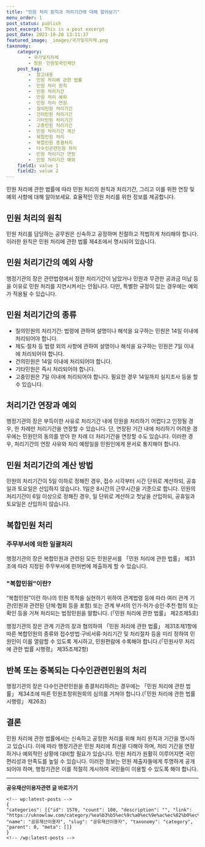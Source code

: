 ```yaml
---
title: "민원 처리 원칙과 처리기간에 대해 알아보기"
menu_order: 1
post_status: publish
post_excerpt: This is a post excerpt
post_date: 2023-10-20 13:11:37
featured_image: _images/국가및지자체.png
taxonomy:
    category:
        - 국가및지자체
        - 청원ㆍ민원및국민제안
    post_tag:
        -  참고내용
        -  민원 처리에 관한 법률
        -  민원 처리 원칙
        -  민원 처리기간
        -  민원 처리 예외
        -  민원 처리 연장
        -  질의민원 처리기간
        -  건의민원 처리기간
        -  기타민원 처리기간
        -  고충민원 처리기간
        -  민원 처리기간 계산
        -  복합민원 처리
        -  복합민원 종결처리
        -  다수인관련민원 처리
        -  민원 처리기간 연장
        -  민원 처리기간 예외
    field1: value 1
    field2: value 2
---
```



 민원 처리에 관한 법률에 따라 민원 처리의 원칙과 처리기간, 그리고 이를 위한 연장 및 예외 사항에 대해 알아보세요. 효율적인 민원 처리를 위한 정보를 제공합니다.

##  민원 처리의 원칙

민원 처리를 담당하는 공무원은 신속하고 공정하며 친절하고 적법하게 처리해야 합니다. 이러한 원칙은 민원 처리에 관한 법률 제4조에서 명시되어 있습니다.

##  민원 처리기간의 예외 사항

행정기관의 장은 관련법령에서 정한 처리기간이 남았거나 민원과 무관한 공과금 미납 등을 이유로 민원 처리를 지연시켜서는 안됩니다. 다만, 특별한 규정이 있는 경우에는 예외가 적용될 수 있습니다.

##  민원 처리기간의 종류

- 질의민원의 처리기간: 법령에 관하여 설명이나 해석을 요구하는 민원은 14일 이내에 처리되어야 합니다.
- 제도·절차 등 법령 외의 사항에 관하여 설명이나 해석을 요구하는 민원은 7일 이내에 처리되어야 합니다.
- 건의민원은 14일 이내에 처리되어야 합니다.
- 기타민원은 즉시 처리되어야 합니다.
- 고충민원은 7일 이내에 처리되어야 합니다. 필요한 경우 14일까지 실지조사 등을 할 수 있습니다.

##  처리기간 연장과 예외

행정기관의 장은 부득이한 사유로 처리기간 내에 민원을 처리하기 어렵다고 인정될 경우, 한 차례만 처리기간을 연장할 수 있습니다. 단, 연장된 기간 내에 처리하기 어려운 경우에는 민원인의 동의를 받아 한 차례 더 처리기간을 연장할 수도 있습니다. 이러한 경우, 처리기간의 연장 사유와 처리 예정일을 민원인에게 문서로 통지해야 합니다.

##  민원 처리기간의 계산 방법

민원의 처리기간이 5일 이하로 정해진 경우, 접수 시각부터 시간 단위로 계산하되, 공휴일과 토요일은 산입하지 않습니다. 1일은 8시간의 근무시간을 기준으로 합니다. 민원의 처리기간이 6일 이상으로 정해진 경우, 일 단위로 계산하고 첫날을 산입하되, 공휴일과 토요일은 산입하지 않습니다.

##  복합민원 처리

### 주무부서에 의한 일괄처리

행정기관의 장은 복합민원과 관련된 모든 민원문서를 「민원 처리에 관한 법률」 제31조에 따라 지정된 주무부서에 한꺼번에 제출하게 할 수 있습니다.

### "복합민원"이란?

“복합민원”이란 하나의 민원 목적을 실현하기 위하여 관계법령 등에 따라 여러 관계 기관(민원과 관련된 단체·협회 등을 포함) 또는 관계 부서의 인가·허가·승인·추천·협의 또는 확인 등을 거쳐 처리되는 법정민원을 말합니다. (「민원 처리에 관한 법률」 제2조제5호)

행정기관의 장은 관계 기관의 장과 협의하여 「민원 처리에 관한 법률」 제31조제1항에 따른 복합민원의 종류와 접수방법·구비서류·처리기간 및 처리절차 등을 미리 정하여 민원인이 이를 열람할 수 있도록 게시하고, 민원편람에 수록해야 합니다.(「민원사무 처리에 관한 법률 시행령」 제35조제2항)

##  반복 또는 중복되는 다수인관련민원의 처리

행정기관의 장은 다수인관련민원을 종결처리하려는 경우에는 「민원 처리에 관한 법률」 제34조에 따른 민원조정위원회의 심의를 거쳐야 합니다.(「민원 처리에 관한 법률 시행령」 제26조)

## 결론

민원 처리에 관한 법률에서는 신속하고 공정한 처리를 위해 처리 원칙과 기간을 명시하고 있습니다. 이에 따라 행정기관은 민원 처리에 최선을 다해야 하며, 처리 기간을 연장하거나 예외적인 상황에 대비할 필요가 있습니다. 민원 처리가 원활히 이루어지면 국민 편리성과 만족도를 높일 수 있습니다. 이러한 정보는 민원 제출자들에게 투명하게 공개되어야 하며, 행정기관은 이를 적절히 게시하여 국민들이 이용할 수 있도록 해야 합니다.

<!-- wp:separator -->
<hr class="wp-block-separator has-alpha-channel-opacity"/>
<!-- /wp:separator -->
<!-- wp:group {"backgroundColor":"base","layout":{"type":"constrained"}} -->
<div class="wp-block-group has-base-background-color has-background">
<!-- wp:paragraph {"align":"center","fontSize":"large"} -->
<p class="has-text-align-center has-large-font-size"><strong>공유재산이용자관련 글 바로가기</strong></p>
<!-- /wp:paragraph -->

    <!-- wp:latest-posts -->
    {
    "categories": [{"id": 1570, "count": 100, "description": "", "link": "https://uknowlaw.com/category/%ea%b3%b5%ec%9c%a0%ec%9e%ac%ec%82%b0%ec%9d%b4%ec%9a%a9%ec%9e%90/", "name": "공유재산이용자", "slug": "공유재산이용자", "taxonomy": "category", "parent": 0, "meta": []}
    }
    <!-- /wp:latest-posts -->
    
</div>
<!-- /wp:group -->
    